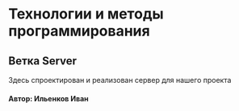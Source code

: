 # Технологии и методы программирования
## Ветка Server
Здесь спроектирован и реализован сервер для нашего проекта
#### Автор: Ильенков Иван
